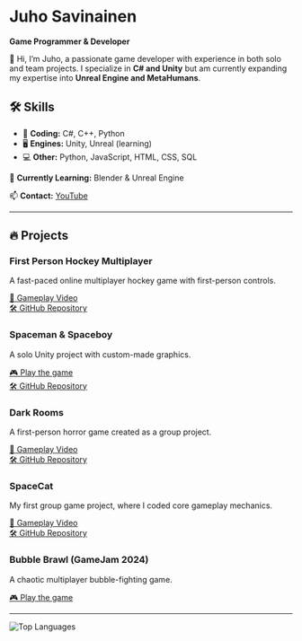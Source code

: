 <h1>Juho Savinainen</h1>
<strong>Game Programmer & Developer</strong>

<p>👋 Hi, I’m Juho, a passionate game developer with experience in both solo and team projects. I specialize in <strong>C# and Unity</strong> but am currently expanding my expertise into <strong>Unreal Engine and MetaHumans</strong>.</p>

<h2>🛠 Skills</h2>
<ul>
  <li>💾 <strong>Coding:</strong> C#, C++, Python</li>
  <li>🖥️ <strong>Engines:</strong> Unity, Unreal (learning)</li>
  <li>💻 <strong>Other:</strong> Python, JavaScript, HTML, CSS, SQL</li>
</ul>

<p>🚀 <strong>Currently Learning:</strong> Blender & Unreal Engine</p>
<p>📫 <strong>Contact:</strong> <a href="https://www.youtube.com/@Diskokeisari/featured" target="_blank">YouTube</a></p>

<hr>

<h2>🔥 Projects</h2>

<h3>First Person Hockey Multiplayer</h3>
<p>A fast-paced online multiplayer hockey game with first-person controls.</p>
<p>
  <a href="https://www.youtube.com/watch?v=jUX5UMskR-0&ab_channel=Diskokeisari" target="_blank">🎥 Gameplay Video</a><br>
  <a href="https://github.com/Juhosavi/FPH" target="_blank">🛠 GitHub Repository</a>
</p>

<h3>Spaceman & Spaceboy</h3>
<p>A solo Unity project with custom-made graphics.</p>
<p>
  <a href="https://juhosavi.itch.io/spacegame" target="_blank">🎮 Play the game</a><br>
  <a href="https://github.com/Juhosavi/Spaceman" target="_blank">🛠 GitHub Repository</a>
</p>

<h3>Dark Rooms</h3>
<p>A first-person horror game created as a group project.</p>
<p>
  <a href="https://www.youtube.com/watch?v=7ZX4Ji5UHEM&ab_channel=Diskokeisari" target="_blank">🎥 Gameplay Video</a><br>
  <a href="https://github.com/Juhosavi/DarkRooms" target="_blank">🛠 GitHub Repository</a>
</p>

<h3>SpaceCat</h3>
<p>My first group game project, where I coded core gameplay mechanics.</p>
<p>
  <a href="https://youtu.be/9X_vHkCXZ6A" target="_blank">🎥 Gameplay Video</a><br>
  <a href="https://github.com/Juhosavi/games/tree/main/SpaceCatGame" target="_blank">🛠 GitHub Repository</a>
</p>

<h3>Bubble Brawl (GameJam 2024)</h3>
<p>A chaotic multiplayer bubble-fighting game.</p>
<p>
  <a href="https://juhosavi.itch.io/bubble-brawl" target="_blank">🎮 Play the game</a>
</p>

<hr>

<p><img src="https://github-readme-stats.vercel.app/api/top-langs/?username=Juhosavi&layout=compact" alt="Top Languages"></p>
